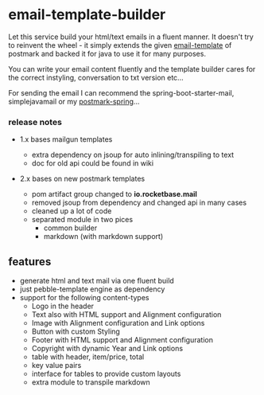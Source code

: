 # email-template-builder




Let this service build your html/text emails in a fluent manner. It doesn't try to reinvent the wheel - it simply extends the given [email-template](https://postmarkapp.com/mailmason) of postmark and backed it for java to use it for many purposes.

You can write your email content fluently and the template builder cares for the correct instyling, conversation to txt version etc...

For sending the email I can recommend the spring-boot-starter-mail, simplejavamail or my [postmark-spring](https://github.com/rocketbase-io/postmark-spring)...

### release notes
- 1.x bases mailgun templates
  - extra dependency on jsoup for auto inlining/transpiling to text
  - doc for old api could be found in wiki

- 2.x bases on new postmark templates
  - pom artifact group changed to **io.rocketbase.mail**
  - removed jsoup from dependency and changed api in many cases
  - cleaned up a lot of code
  - separated module in two pices
    - common builder
    - markdown (with markdown support)

## features

- generate html and text mail via one fluent build
- just pebble-template engine as dependency
- support for the following content-types
  - Logo in the header
  - Text also with HTML support and Alignment configuration
  - Image with Alignment configuration and Link options
  - Button with custom Styling
  - Footer with HTML support and Alignment configuration
  - Copyright with dynamic Year and Link options
  - table with header, item/price, total
  - key value pairs
  - interface for tables to provide custom layouts
  - extra module to transpile markdown



  
